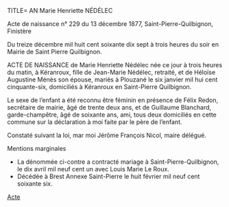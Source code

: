 TITLE= AN Marie Henriette NÉDÉLEC

Acte de naissance n° 229 du 13 décembre 1877, Saint-Pierre-Quilbignon, Finistère

Du treize décembre mil huit cent soixante dix sept à trois heures du soir en Mairie de Saint Pierre Quilbignon.

ACTE DE NAISSANCE de Marie Henriette Nédélec née ce jour à trois heures du matin, à Kéranroux, fille de Jean-Marie Nédélec, retraité, et de Héloïse Augustine Ménès son épouse, mariés à Plouzané le six janvier mil hui cent cinquante-six, domiciliés à Kéranroux en Saint-Pierre Quilbignon.

Le sexe de l’enfant a été reconnu être féminin en présence de Félix Redon, secrétaire de mairie, âgé de trente deux ans, et de Guillaume Blanchard, garde-champêtre, âgé de soixante ans, ami, tous deux domiciliés en cette commune sur la déclaration à moi faite par le père de l’enfant.

Constaté suivant la loi, mar moi Jérôme François Nicol, maire délégué.

Mentions marginales

* La dénommée ci-contre a contracté mariage à Saint-Pierre-Quilbignon, le dix avril mil neuf cent un avec Louis Marie Le Roux.
* Décédée à Brest Annexe Saint-Pierre le huit février mil neuf cent soixante six.

<a href="https://adecang.github.io/gen/saint_pierre_quilbignon/media/1877_1213_AN_marie_henriette_nedelec.jpg">Acte</a>